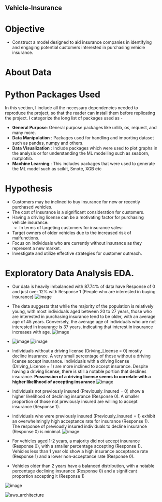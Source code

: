 ## Vehicle-Insurance

# Objective 
* Construct a model designed to aid insurance companies in identifying and engaging potential customers interested in purchasing vehicle insurance.

# About Data


# Python Packages Used
In this section, I include all the necessary dependencies needed to reproduce the project, so that the reader can install them before replicating the project. I categorize the long list of packages used as -

* **General Purpose**: General purpose packages like urllib, os, request, and many more.
* **Data Manipulation** : Packages used for handling and importing dataset such as pandas, numpy and others.
* **Data Visualization** : Include packages which were used to plot graphs in the analysis or for understanding the ML modelling such as seaborn, matplotlib.
* **Machine Learning** : This includes packages that were used to generate the ML model such as scikit, Smote, XGB etc

# Hypothesis
* Customers may be inclined to buy insurance for new or recently purchased vehicles.
* The cost of insurance is a significant consideration for customers.
* Having a driving license can be a motivating factor for purchasing vehicle insurance.
   * In terms of targeting customers for insurance sales:
* Target owners of older vehicles due to the increased risk of malfunctions.
* Focus on individuals who are currently without insurance as they represent a new market.
* Investigate and utilize effective strategies for customer outreach.

# Exploratory Data Analysis EDA.
* Our data is heavily imbalanced  with 87.74% of data have Response of 0 and just over 12% with Response 1 (People who are interested in buying Insurance)
   ![image](https://github.com/chinmay002/Vehicle-Insurance/assets/60249099/5c3e4954-0a5c-48ba-8e1d-b0b8cf3451a0)

* The data suggests that while the majority of the population is relatively young, with most individuals aged between 20 to 27 years, those who are interested in purchasing insurance tend to be older, with an average age of 45 years. Conversely, the average age of individuals who are not interested in insurance is 37 years, indicating that interest in insurance increases with age.
  ![image](https://github.com/chinmay002/Vehicle-Insurance/assets/60249099/0cfe51d0-e0e1-41be-818a-205eedffa1e2)

* ![image](https://github.com/chinmay002/Vehicle-Insurance/assets/60249099/e1b5e8c7-f933-412f-801a-c3e2e8e1a488)
 ![image](https://github.com/chinmay002/Vehicle-Insurance/assets/60249099/5eb60d85-6854-4ff0-bec1-0d88f85f2083)

* Individuals without a driving license (Driving_License = 0) mostly decline insurance. A very small percentage of those without a driving license accept insurance.
Individuals with a driving license (Driving_License = 1) are more inclined to accept insurance. Despite having a driving license, there is still a notable portion that declines insurance.
**Possession of a driving license seems to correlate with a higher likelihood of accepting insurance**
![image](https://github.com/chinmay002/Vehicle-Insurance/assets/60249099/4c3d6478-85de-4a4a-8306-daeb3ca8c0a4)

* Individuals not previously insured (Previously_Insured = 0) show a higher likelihood of declining insurance (Response 0). A smaller proportion of those not previously insured are willing to accept insurance (Response 1).
* Individuals who were previously insured (Previously_Insured = 1) exhibit an overwhelmingly high acceptance rate for insurance (Response 1). The response of previously insured individuals to decline insurance (Response 0) is minimal.
![image](https://github.com/chinmay002/Vehicle-Insurance/assets/60249099/88992a47-413d-4703-a1a6-f7b3e247b655)

* For vehicles aged 1-2 years, a majority did not accept insurance (Response 0), with a smaller percentage accepting (Response 1). Vehicles less than 1 year old show a high insurance acceptance rate (Response 1) and a lower non-acceptance rate (Response 0).
* Vehicles older than 2 years have a balanced distribution, with a notable percentage declining insurance (Response 0) and a significant proportion accepting it (Response 1)


![image](https://github.com/chinmay002/Vehicle-Insurance/assets/60249099/59c7d50d-1ae7-4b9f-adf1-de538bce24b3)



![aws_architecture](https://github.com/chinmay002/Vehicle-Insurance/assets/60249099/d93f7ca9-41c3-4ddf-a49a-54f7d9fd70f8)

